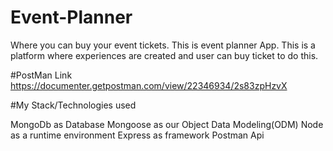 # Event-Planner
Where you can buy your event tickets. 
This is event planner App. This is a platform where experiences are created and user can buy ticket to do this.

#PostMan Link
https://documenter.getpostman.com/view/22346934/2s83zpHzvX


#My Stack/Technologies used

MongoDb as Database
Mongoose as our Object Data Modeling(ODM)
Node as a runtime environment
Express as framework
Postman Api



